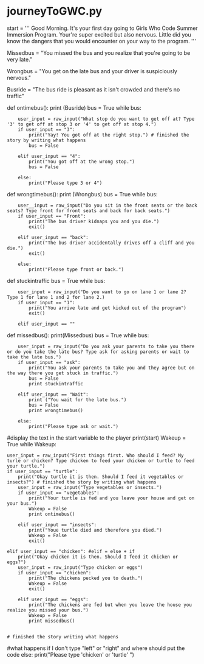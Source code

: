 # journeyToGWC.py
start = '''
Good Morning. It's your first day going to Girls Who Code Summer Immersion Program.
 Your're super excited but also nervous. Little did you know the dangers that you would
 encounter on your way to the program.
'''

Missedbus = "You missed the bus and you realize that you're going to be very late."

Wrongbus = "You get on the late bus and your driver is suspiciously nervous."

Busride = "The bus ride is pleasant as it isn't crowded and there's no traffic"


def ontimebus():
    print (Busride)
    bus = True
    while bus:

        user_input = raw_input("What stop do you want to get off at? Type '3' to get off at stop 3 or '4' to get off at stop 4.")
        if user_input == "3":
            print("Yay! You got off at the right stop.") # finished the story by writing what happens
            bus = False

        elif user_input == "4":
            print("You got off at the wrong stop.")
            bus = False

        else:
            print("Please type 3 or 4")

def wrongtimebus():
    print (Wrongbus)
    bus = True
    while bus:

        user__input = raw_input("Do you sit in the front seats or the back seats? Type front for front seats and back for back seats.")
        if user_input == "Front":
            print("The bus driver kidnaps you and you die.")
            exit()

        elif user_input == "back":
            print("The bus driver accidentally drives off a cliff and you die.")
            exit()

        else:
            print("Please type front or back.")

def stuckintraffic
    bus = True
    while bus:

        user_input = raw_input("Do you want to go on lane 1 or lane 2? Type 1 for lane 1 and 2 for lane 2.)
        if user_input == "1":
            print("You arrive late and get kicked out of the program")
            exit()

        elif user_input == ""





def missedbus():
    print(Missedbus)
    bus = True
    while bus:

        user_input = raw_input("Do you ask your parents to take you there or do you take the late bus? Type ask for asking parents or wait to take the late bus.")
        if user_input == "ask":
            print("You ask your parents to take you and they agree but on the way there you get stuck in traffic.")
            bus = False
            print stuckintraffic

        elif user_input == "Wait":
            print ("You wait for the late bus.")
            bus = False
            print wrongtimebus()

        else:
            print("Please type ask or wait.")




#display the text in the start variable to the player
print(start)
Wakeup = True
while Wakeup:


    user_input = raw_input("First things first. Who should I feed? My turle or chicken? Type chicken to feed your chicken or turtle to feed your turtle.")
    if user_input == "turtle":
        print("Okay turtle it is then. Should I feed it vegetables or insects?") # finished the story by writing what happens
        user_input = raw_input("Type vegetables or insects.")
        if user_input == "vegetables":
            print("Your turtle is fed and you leave your house and get on your bus.")
            Wakeup = False
            print ontimebus()

        elif user_input == "insects":
            print("Youe turtle died and therefore you died.")
            Wakeup = False
            exit()

    elif user_input == "chicken": #elif = else + if
        print("Okay chicken it is then. Should I feed it chicken or eggs?")
        user_input = raw_input("Type chicken or eggs")
        if user_input == "chicken":
            print("The chickens pecked you to death.")
            Wakeup = False
            exit()

        elif user_input == "eggs":
            print("The chickens are fed but when you leave the house you realize you missed your bus.")
            Wakeup = False
            print missedbus()


    # finished the story writing what happens
#what happens if I don't type "left" or "right" and where should put the code
    else:
        print("Please type 'chicken' or 'turtle' ")
